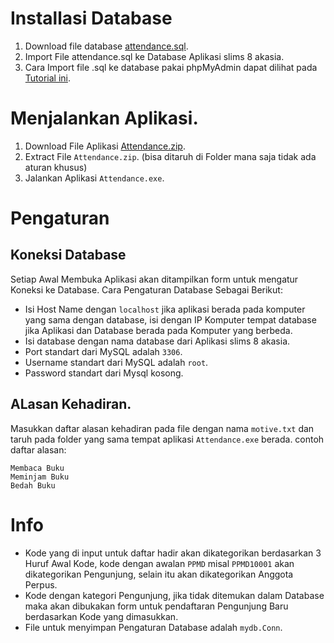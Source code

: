 # Installasi Database

1. Download file database [attendance.sql](https://github.com/cbsanjaya/madinlib/releases/download/v0.1-attend/attendance.sql).
2. Import File attendance.sql ke Database Aplikasi slims 8 akasia.
3. Cara Import file .sql ke database pakai phpMyAdmin dapat dilihat pada [Tutorial ini](https://www.niagahoster.co.id/blog/cara-import-database-mysql/).

# Menjalankan Aplikasi.

1. Download File Aplikasi [Attendance.zip](https://github.com/cbsanjaya/madinlib/releases/download/v0.1-attend/Attendance.zip).
2. Extract File `Attendance.zip`. (bisa ditaruh di Folder mana saja tidak ada aturan khusus)
3. Jalankan Aplikasi `Attendance.exe`.

# Pengaturan

## Koneksi Database
Setiap Awal Membuka Aplikasi akan ditampilkan form untuk mengatur Koneksi ke Database. Cara Pengaturan Database Sebagai Berikut:

- Isi Host Name dengan `localhost` jika aplikasi berada pada komputer yang sama dengan database, isi dengan IP Komputer tempat database jika Aplikasi dan Database berada pada Komputer yang berbeda.
- Isi database dengan nama database dari Aplikasi slims 8 akasia.
- Port standart dari MySQL adalah `3306`.
- Username standart dari MySQL adalah `root`.
- Password standart dari Mysql kosong.

## ALasan Kehadiran.
Masukkan daftar alasan kehadiran pada file dengan nama `motive.txt` dan taruh pada folder yang sama tempat aplikasi `Attendance.exe` berada. contoh daftar alasan:
 ```
 Membaca Buku
 Meminjam Buku
 Bedah Buku
 ```

# Info
- Kode yang di input untuk daftar hadir akan dikategorikan berdasarkan 3 Huruf Awal Kode, kode dengan awalan `PPMD` misal `PPMD10001` akan dikategorikan Pengunjung, selain itu akan dikategorikan Anggota Perpus.
- Kode dengan kategori Pengunjung, jika tidak ditemukan dalam Database maka akan dibukakan form untuk pendaftaran Pengunjung Baru berdasarkan Kode yang dimasukkan.
- File untuk menyimpan Pengaturan Database adalah `mydb.Conn`.

